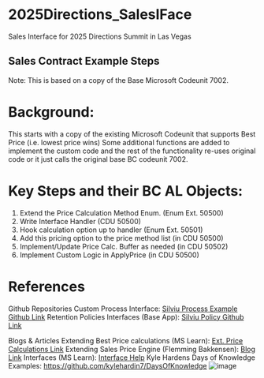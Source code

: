 # 2025Directions_SalesIFace
Sales Interface for 2025 Directions Summit in Las Vegas

Sales Contract Example Steps
------------
Note: This is based on a copy of the Base Microsoft Codeunit 7002.

Background:
==========
This starts with a copy of the existing Microsoft Codeunit that supports Best Price (i.e. lowest price wins)
Some additional functions are added to implement the custom code and the rest of the functionality re-uses original code or it just calls the original base BC codeunit 7002.

Key Steps and their BC AL Objects:
=================================================
1. Extend the Price Calculation Method Enum. (Enum Ext. 50500)
2. Write Interface Handler  (CDU 50500)
3. Hook calculation option up to handler (Enum Ext. 50501)
4. Add this pricing option to the price method list (in CDU 50500)
5. Implement/Update Price Calc. Buffer as needed (in CDU 50502)
6. Implement Custom Logic in ApplyPrice (in CDU 50500)

References
==========
Github Repositories
Custom Process Interface: [Silviu Process Example Github Link](https://github.com/SilviuVirlan/Directions2025)
Retention Policies Interfaces (Base App): [Silviu Policy Github Link](https://github.com/SilviuVirlan/Directions2025InterfacesRetentionPoliciesCustomization)

Blogs & Articles
Extending Best Price calculations (MS Learn): [Ext. Price Calculations Link](https://learn.microsoft.com/en-us/dynamics365/business-central/dev-itpro/developer/devenv-extending-best-price-calculations)
Extending Sales Price Engine (Flemming Bakkensen): [Blog Link](https://www.linkedin.com/pulse/how-extend-price-calculation-flemming-bakkensen-6tkgf/)
Interfaces (MS Learn): [Interface Help](https://learn.microsoft.com/en-us/dynamics365/business-central/dev-itpro/developer/devenv-interfaces-in-al)
Kyle Hardens Days of Knowledge Examples: https://github.com/kylehardin7/DaysOfKnowledge ![image](https://github.com/user-attachments/assets/c5187aed-6fea-4d6f-8b6f-607dd9574c3e)
